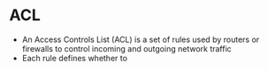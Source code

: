 # ACL
-  An Access Controls List (ACL) is a set of rules used by routers or firewalls to control incoming and outgoing network traffic
- Each rule defines whether to 